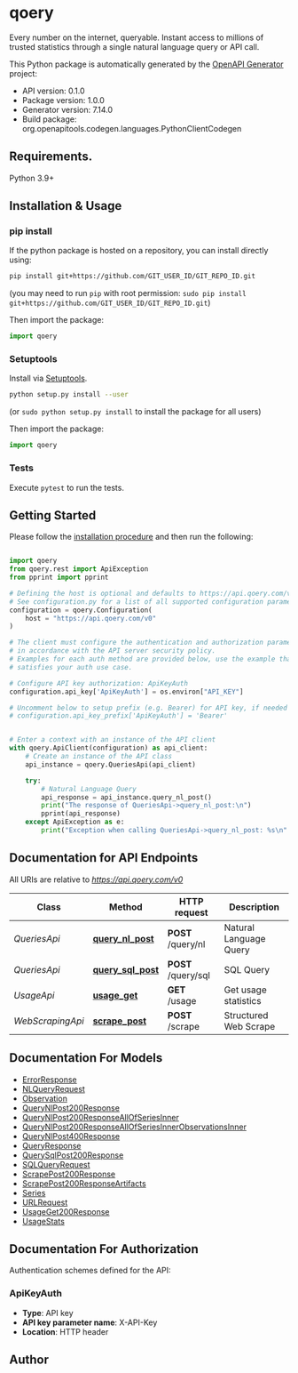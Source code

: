 # qoery
Every number on the internet, queryable. Instant access to millions of trusted statistics through a single natural language query or API call.


This Python package is automatically generated by the [OpenAPI Generator](https://openapi-generator.tech) project:

- API version: 0.1.0
- Package version: 1.0.0
- Generator version: 7.14.0
- Build package: org.openapitools.codegen.languages.PythonClientCodegen

## Requirements.

Python 3.9+

## Installation & Usage
### pip install

If the python package is hosted on a repository, you can install directly using:

```sh
pip install git+https://github.com/GIT_USER_ID/GIT_REPO_ID.git
```
(you may need to run `pip` with root permission: `sudo pip install git+https://github.com/GIT_USER_ID/GIT_REPO_ID.git`)

Then import the package:
```python
import qoery
```

### Setuptools

Install via [Setuptools](http://pypi.python.org/pypi/setuptools).

```sh
python setup.py install --user
```
(or `sudo python setup.py install` to install the package for all users)

Then import the package:
```python
import qoery
```

### Tests

Execute `pytest` to run the tests.

## Getting Started

Please follow the [installation procedure](#installation--usage) and then run the following:

```python

import qoery
from qoery.rest import ApiException
from pprint import pprint

# Defining the host is optional and defaults to https://api.qoery.com/v0
# See configuration.py for a list of all supported configuration parameters.
configuration = qoery.Configuration(
    host = "https://api.qoery.com/v0"
)

# The client must configure the authentication and authorization parameters
# in accordance with the API server security policy.
# Examples for each auth method are provided below, use the example that
# satisfies your auth use case.

# Configure API key authorization: ApiKeyAuth
configuration.api_key['ApiKeyAuth'] = os.environ["API_KEY"]

# Uncomment below to setup prefix (e.g. Bearer) for API key, if needed
# configuration.api_key_prefix['ApiKeyAuth'] = 'Bearer'


# Enter a context with an instance of the API client
with qoery.ApiClient(configuration) as api_client:
    # Create an instance of the API class
    api_instance = qoery.QueriesApi(api_client)

    try:
        # Natural Language Query
        api_response = api_instance.query_nl_post()
        print("The response of QueriesApi->query_nl_post:\n")
        pprint(api_response)
    except ApiException as e:
        print("Exception when calling QueriesApi->query_nl_post: %s\n" % e)

```

## Documentation for API Endpoints

All URIs are relative to *https://api.qoery.com/v0*

Class | Method | HTTP request | Description
------------ | ------------- | ------------- | -------------
*QueriesApi* | [**query_nl_post**](docs/QueriesApi.md#query_nl_post) | **POST** /query/nl | Natural Language Query
*QueriesApi* | [**query_sql_post**](docs/QueriesApi.md#query_sql_post) | **POST** /query/sql | SQL Query
*UsageApi* | [**usage_get**](docs/UsageApi.md#usage_get) | **GET** /usage | Get usage statistics
*WebScrapingApi* | [**scrape_post**](docs/WebScrapingApi.md#scrape_post) | **POST** /scrape | Structured Web Scrape


## Documentation For Models

 - [ErrorResponse](docs/ErrorResponse.md)
 - [NLQueryRequest](docs/NLQueryRequest.md)
 - [Observation](docs/Observation.md)
 - [QueryNlPost200Response](docs/QueryNlPost200Response.md)
 - [QueryNlPost200ResponseAllOfSeriesInner](docs/QueryNlPost200ResponseAllOfSeriesInner.md)
 - [QueryNlPost200ResponseAllOfSeriesInnerObservationsInner](docs/QueryNlPost200ResponseAllOfSeriesInnerObservationsInner.md)
 - [QueryNlPost400Response](docs/QueryNlPost400Response.md)
 - [QueryResponse](docs/QueryResponse.md)
 - [QuerySqlPost200Response](docs/QuerySqlPost200Response.md)
 - [SQLQueryRequest](docs/SQLQueryRequest.md)
 - [ScrapePost200Response](docs/ScrapePost200Response.md)
 - [ScrapePost200ResponseArtifacts](docs/ScrapePost200ResponseArtifacts.md)
 - [Series](docs/Series.md)
 - [URLRequest](docs/URLRequest.md)
 - [UsageGet200Response](docs/UsageGet200Response.md)
 - [UsageStats](docs/UsageStats.md)


<a id="documentation-for-authorization"></a>
## Documentation For Authorization


Authentication schemes defined for the API:
<a id="ApiKeyAuth"></a>
### ApiKeyAuth

- **Type**: API key
- **API key parameter name**: X-API-Key
- **Location**: HTTP header


## Author




